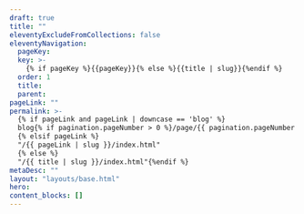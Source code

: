 ```yaml
---
draft: true
title: ""
eleventyExcludeFromCollections: false
eleventyNavigation:
  pageKey: 
  key: >-
    {% if pageKey %}{{pageKey}}{% else %}{{title | slug}}{%endif %}
  order: 1
  title:
  parent:
pageLink: ""
permalink: >-
  {% if pageLink and pageLink | downcase == 'blog' %}
  blog{% if pagination.pageNumber > 0 %}/page/{{ pagination.pageNumber }}{%endif %}/index.html
  {% elsif pageLink %}
  "/{{ pageLink | slug }}/index.html"
  {% else %}
  "/{{ title | slug }}/index.html"{%endif %}
metaDesc: ""
layout: "layouts/base.html"
hero:
content_blocks: []
---
```

